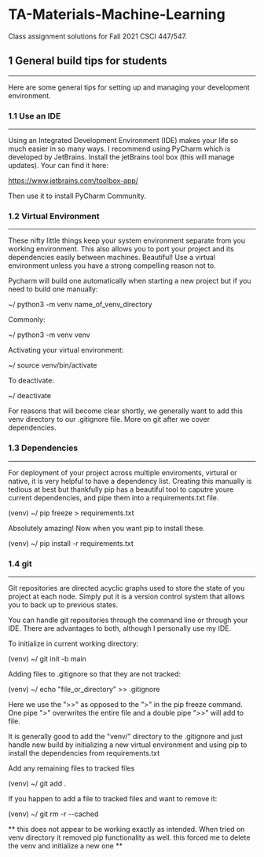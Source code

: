 # TA-Materials-Machine-Learning

Class assignment solutions for Fall 2021 CSCI 447/547.

## 1 General build tips for students

---
Here are some general tips for setting up and managing your development environment. 

### 1.1 Use an IDE

--- 
Using an Integrated Development Environment (IDE) makes your life so much easier in so many ways. 
I recommend using PyCharm which is developed by JetBrains. 
Install the jetBrains tool box (this will manage updates).
Your can find it here:

https://www.jetbrains.com/toolbox-app/

Then use it to install PyCharm Community. 

### 1.2 Virtual Environment

---
These nifty little things keep your system environment separate from you working environment. 
This also allows you to port your project and its dependencies easily between machines. Beautiful! 
Use a virtual environment unless you have a strong compelling reason not to.

Pycharm will build one automatically when starting a new project but if you need to build one manually:

~/ python3 -m venv name_of_venv_directory

Commonly:

~/ python3 -m venv venv

Activating your virtual environment:

~/ source venv/bin/activate

To deactivate:

~/ deactivate

For reasons that will become clear shortly, we generally want to add this venv directory to our .gitignore file. 
More on git after we cover dependencies.

### 1.3 Dependencies

---
For deployment of your project across multiple enviroments, virtural or native, it is very helpful to have a dependency list.
Creating this manually is tedious at best but thankfully pip has a beautiful tool to caputre youre current dependencies,
and pipe them into a requirements.txt file.


(venv) ~/ pip freeze > requirements.txt

Absolutely amazing! Now when you want pip to install these.

(venv) ~/ pip install -r requirements.txt

### 1.4 git

---

Git repositories are directed acyclic graphs used to store the state of you project at each node. Simply put it is a 
version control system that allows you to back up to previous states.

You can handle git repositories through the command line or through your IDE. 
There are advantages to both, although I personally use my IDE.

To initialize in current working directory:

(venv) ~/ git init -b main

Adding files to .gitignore so that they are not tracked:

(venv) ~/ echo "file_or_directory" >> .gitignore

Here we use the ">>" as opposed to the ">" in the pip freeze command. One pipe ">" overwrites the entire file and a 
double pipe ">>" will add to file. 

It is generally good to add the "venv/" directory to the .gitignore and just handle new build by initializing a new 
virtual environment and using pip to install the dependencies from requirements.txt

Add any remaining files to tracked files

(venv) ~/ git add .

If you happen to add a file to tracked files and want to remove it:

(venv) ~/ git rm -r --cached

** this does not appear to be working exactly as intended. When tried on venv directory it removed pip functionality as well.
this forced me to delete the venv and initialize a new one **
